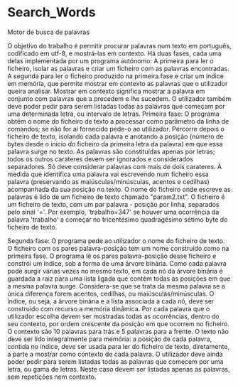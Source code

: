 # Search_Words
Motor de busca de palavras 

O objetivo do trabalho é permitir procurar palavras num texto em português, codificado em utf-8, e mostrá-las em contexto.
Há duas fases, cada uma delas implementada por um programa autónomo:
A primeira para ler o ficheiro, isolar as palavras e criar um ficheiro com as palavras encontradas.
A segunda para ler o ficheiro produzido na primeira fase e criar um índice em memória, que permite mostrar em contexto as palavras que o utilizador queira analisar. Mostrar em contexto significa mostrar a palavra em conjunto com palavras que a precedem e lhe sucedem. O utilizador também deve poder pedir para serem listadas todas as palavras que começam por uma determinada letra, ou intervalo de letras.
Primeira fase:
O programa obtém o nome do ficheiro de texto a processar como parâmetro da linha de comandos; se não for aí fornecido pede-o ao utilizador.
Percorre depois o ficheiro de texto, isolando cada palavra e anotando a posição (número de bytes desde o início do ficheiro da primeira letra da palavra) em que essa palavra surge no texto.
As palavras são constituídas apenas por letras; todos os outros carateres devem ser ignorados e considerados separadores.
Só deve considerar palavras com mais de dois carateres.
À medida que identifica uma palavra vai escrevendo num ficheiro essa palavra (preservando as maiúsculas/minúsculas, acentos e cedilhas) acompanhada da sua posição no texto.
O nome do ficheiro onde escreve as palavras é lido de um ficheiro de texto chamado "param2.txt".
O ficheiro é um ficheiro de texto, com um par palavra - posição por linha, separados pelo sinal '='. Por exemplo, 'trabalho=347' se houver uma ocorrência da palavra 'trabalho' a começar no tricentésimo quadragésimo sétimo byte do ficheiro de texto.

Segunda fase:
O programa pede ao utilizador o nome do ficheiro de texto.
O ficheiro com os pares palavra-posição tem um nome construído como na primeira fase.
O programa lê os pares palavra-posição desse ficheiro e constrói um índice, sob a forma de uma árvore binária. Como cada palavra pode surgir várias vezes no mesmo texto, em cada nó da árvore binária é guardada a raiz para uma lista ligada que contém todas as posições em que a mesma palavra surge.
Considera-se que se trata da mesma palavra se a única diferença forem acentos, cedilhas, ou maiúsculas/minúsculas.
O índice, ou seja, a árvore binária e a lista associada a cada nó, deve ser construído com recurso a memória dinâmica.
Por cada palavra que o utilizador escolha devem ser mostradas todas as ocorrências, dentro do seu contexto, por ordem crescente da posição em que ocorrem no ficheiro.
O contexto são 10 palavras para trás e 5 palavras para a frente.
O texto não deve ser lido integralmente para memória: a posição de cada palavra, contida no índice, deve ser usada para ler do ficheiro de texto, diretamente, a parte a mostrar como contexto de cada palavra.
O utilizador deve ainda poder pedir para serem listadas todas as palavras que comecem por uma letra, ou gama de letras. Neste caso devem ser listadas apenas as palavras, sem repetições nem contexto.
